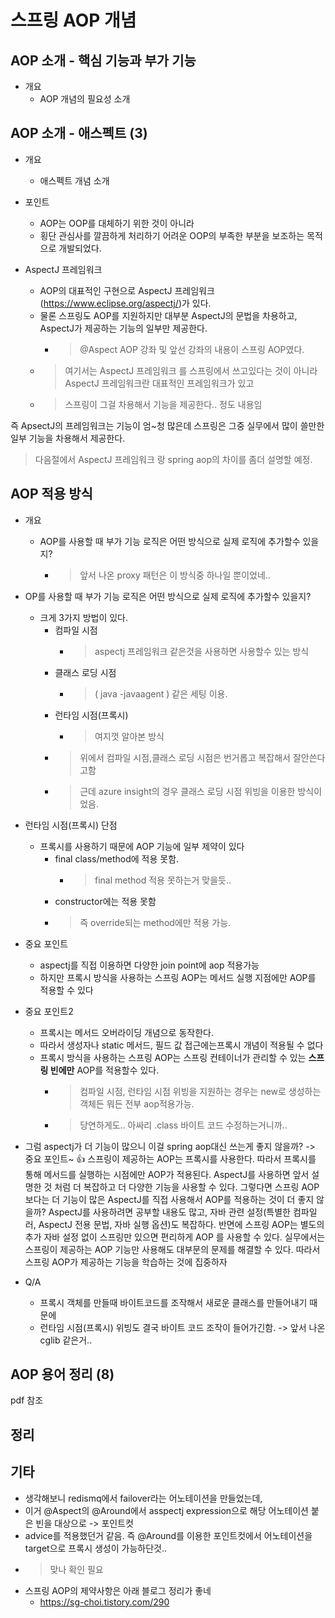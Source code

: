 # 스프링 AOP 개념

## AOP 소개 - 핵심 기능과 부가 기능

- 개요
  - AOP 개념의 필요성 소개

## AOP 소개 - 애스펙트 (3)

- 개요
  - 애스펙트 개념 소개

- 포인트
  - AOP는 OOP를 대체하기 위한 것이 아니라
  - 횡단 관심사를 깔끔하게 처리하기 어려운 OOP의 부족한 부분을 보조하는 목적으로 개발되었다.

- AspectJ 프레임워크
  - AOP의 대표적인 구현으로 AspectJ 프레임워크(<https://www.eclipse.org/aspectj/>)가 있다.
  - 물론 스프링도 AOP를 지원하지만 대부분 AspectJ의 문법을 차용하고,  AspectJ가 제공하는 기능의 일부만 제공한다.
    - > @Aspect AOP  강좌 및 앞선 강좌의 내용이 스프링 AOP였다.
  - > 여기서는 AspectJ 프레임워크 를 스프링에서 쓰고있다는 것이 아니라 AspectJ 프레임워크란 대표적인 프레임워크가 있고
  - > 스프링이 그걸 차용해서 기능을 제공한다.. 정도 내용임
  
즉 ApsectJ의 프레임워크는 기능이 엄~청 많은데 스프링은 그중 실무에서 많이 쓸만한 일부 기능을 차용해서 제공한다.
  
> 다음절에서 AspectJ 프레임워크 랑 spring aop의 차이를 좀더 설명할 예정.

## AOP 적용 방식

- 개요
  - AOP를 사용할 때 부가 기능 로직은 어떤 방식으로 실제 로직에 추가할수 있을지?
    - > 앞서 나온 proxy 패턴은 이 방식중 하나일 뿐이었네..

- OP를 사용할 때 부가 기능 로직은 어떤 방식으로 실제 로직에 추가할수 있을지?
  - 크게 3가지 방법이 있다.
    - 컴파일 시점
      - > aspectj 프레임워크 같은것을 사용하면 사용할수 있는 방식
    - 클래스 로딩 시점
      - > ( java -javaagent ) 같은 세팅 이용.
    - 런타임 시점(프록시)
      - > 여지껏 알아본 방식
    - >위에서 컴파일 시점,클래스 로딩 시점은 번거롭고 복잡해서 잘안쓴다고함  
    - >근데 azure insight의 경우 클래스 로딩 시점 위빙을 이용한 방식이었음.  

- 런타임 시점(프록시) 단점
  - 프록시를 사용하기 때문에 AOP 기능에 일부 제약이 있다
    - final class/method에 적용 못함.
      - > final method 적용 못하는거 맞을듯..
    - constructor에는 적용 못함
    - > 즉 override되는 method에만 적용 가능.

- 중요 포인트
  - aspectj를 직접 이용하면 다양한 join point에 aop 적용가능
  - 하지만 프록시 방식을 사용하는 스프링 AOP는 메서드 실행 지점에만 AOP를 적용할 수 있다

- 중요 포인트2
  - 프록시는 메서드 오버라이딩 개념으로 동작한다.
  - 따라서 생성자나 static 메서드, 필드 값 접근에는프록시 개념이 적용될 수 없다
  - 프록시 방식을 사용하는 스프링 AOP는 
    스프링 컨테이너가 관리할 수 있는 **스프링 빈에만** AOP를 적용할수 있다.
    - > 컴파일 시점, 런타임 시점 위빙을 지원하는 경우는 new로 생성하는 객체든 뭐든 전부 aop적용가능.
    - > 당연하게도.. 아싸리 .class 바이트 코드 수정하는거니까.. 

- 그럼 aspectj가 더 기능이 많으니 이걸 spring aop대신 쓰는게 좋지 않을까? -> 중요 포인트~ 👍
    스프링이 제공하는 AOP는 프록시를 사용한다. 따라서 프록시를 통해 메서드를 실행하는 시점에만 AOP가
    적용된다. AspectJ를 사용하면 앞서 설명한 것 처럼 더 복잡하고 더 다양한 기능을 사용할 수 있다.
    그렇다면 스프링 AOP 보다는 더 기능이 많은 AspectJ를 직접 사용해서 AOP를 적용하는 것이 더 좋지
    않을까?
    AspectJ를 사용하려면 공부할 내용도 많고, 자바 관련 설정(특별한 컴파일러, AspectJ 전용 문법, 자바
    실행 옵션)도 복잡하다. 반면에 스프링 AOP는 별도의 추가 자바 설정 없이 스프링만 있으면 편리하게 AOP
    를 사용할 수 있다. 실무에서는 스프링이 제공하는 AOP 기능만 사용해도 대부문의 문제를 해결할 수 있다. 
    따라서 스프링 AOP가 제공하는 기능을 학습하는 것에 집중하자

- Q/A
  - 프록시 객체를 만들때 바이트코드를 조작해서 새로운 클래스를 만들어내기 때문에 
  - 런타임 시점(프록시) 위빙도 결국 바이트 코드 조작이 들어가긴함. -> 앞서 나온 cglib 같은거..


## AOP 용어 정리 (8)

pdf 참조

## 정리

## 기타

- 생각해보니 redismq에서 failover라는 어노테이션을 만들었는데,
- 이거 @Aspect의 @Around에서 asspectj expression으로 해당 어노테이션 붙은 빈을 대상으로 -> 포인트컷
- advice를 적용했던거 같음. 즉 @Around를 이용한 포인트컷에서 어노테이션을 target으로 프록시 생성이 가능하단것..
- > 맞나 확인 필요
- 스프링 AOP의 제약사항은 아래 블로그 정리가 좋네
  - https://sg-choi.tistory.com/290